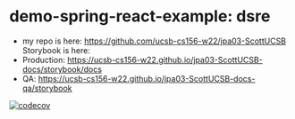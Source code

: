 # demo-spring-react-example: dsre
* my repo is here: https://github.com/ucsb-cs156-w22/jpa03-ScottUCSB
 Storybook is here:
* Production: <https://ucsb-cs156-w22.github.io/jpa03-ScottUCSB-docs/storybook/docs>
* QA:  <https://ucsb-cs156-w22.github.io/jpa03-ScottUCSB-docs-qa/storybook>


[![codecov](https://codecov.io/gh/ucsb-cs156-w22/jpa03-ScottUCSB/branch/master/graph/badge.svg?token=tCuH8FyCEo)](https://codecov.io/gh/ucsb-cs156-w22/jpa03-ScottUCSB)
